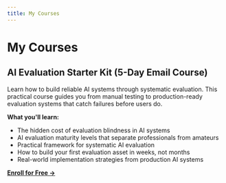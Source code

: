 ```yaml
---
title: My Courses
---
```


# My Courses

## AI Evaluation Starter Kit (5-Day Email Course)

Learn how to build reliable AI systems through systematic evaluation. This practical course guides you from manual testing to production-ready evaluation systems that catch failures before users do.

**What you'll learn:**

- The hidden cost of evaluation blindness in AI systems
- AI evaluation maturity levels that separate professionals from amateurs
- Practical framework for systematic AI evaluation
- How to build your first evaluation asset in weeks, not months
- Real-world implementation strategies from production AI systems

[**Enroll for Free →**](https://practical-ai-leadership.com/ai-evals-starter-kit-email-course)
